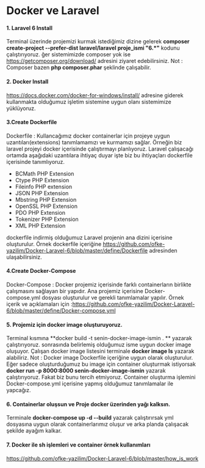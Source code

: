 # Docker ve Laravel

#### 1. Laravel 6 Install
Terminal üzerinde projemizi kurmak istediğimiz dizine gelerek **composer create-project --prefer-dist laravel/laravel proje_ismi "6.*"** kodunu çalıştırıyoruz.
ğer sistemimizde composer yok ise https://getcomposer.org/download/ adresini ziyaret edebilirsiniz. Not : Composer bazen **php composer.phar** şeklinde çalışabilir.

#### 2. Docker Install
https://docs.docker.com/docker-for-windows/install/  adresine giderek kullanmakta olduğumuz işletim sistemine uygun olanı sistemimize yüklüyoruz.

#### 3.Create Dockerfile
Dockerfile :  Kullancağımız docker containerlar için projeye uygun uzantıları(extensions) tanımlamamızı ve kurmamızı sağlar.
Örneğin biz laravel projeyi docker içerisinde çalıştırmayı planlıyoruz.
Laravel çalışacağı ortamda  aşağıdaki uzantılara ihtiyaç duyar işte biz bu ihtiyaçları dockerfile içerisinde tanımlıyoruz.
- BCMath PHP Extension
- Ctype PHP Extension
- Fileinfo PHP extension
- JSON PHP Extension
- Mbstring PHP Extension
- OpenSSL PHP Extension
- PDO PHP Extension
- Tokenizer PHP Extension
- XML PHP Extension

dockerfile indirmiş olduğumuz Laravel projenin ana dizini içerisine oluşturulur.
Örnek dockerfile içeriğine https://github.com/ofke-yazilim/Docker-Laravel-6/blob/master/define/Dockerfile adresinden ulaşabilirsiniz.

#### 4.Create Docker-Compose
Docker-Compose : Docker projemiz içerisinde farklı containerların birlikte çalışmasını sağlayan bir yapıdır.
Ana projemiz içerisine Docker-compose.yml dosyası oluşturulur ve gerekli tanımlamalar yapılır.
Örnek içerik ve açıklamaları için :https://github.com/ofke-yazilim/Docker-Laravel-6/blob/master/define/Docker-compose.yml


#### 5. Projemiz için docker image oluşturuyoruz.
Terminal kısmına **docker build -t senin-docker-image-ismin . ** yazarak çalıştırıyoruz.
sonrasında belirlemiş olduğumuz isme uygun docker image oluşuyor.
Çalışan docker image listesini terminale **docker image ls** yazarak alabiliriz.
Not : Docker image Dockerfile içeriğine uygun olarak oluşturulur.
Eğer sadece oluşturduğumuz bu image için container oluşturmak istiyorsak **docker run -p 8000:8000 senin-docker-image-ismin** yazarak çalıştırıyoruz.
Fakat biz bunu tercih etmiyoruz.
Container oluşturma işlemini Docker-compose.yml içerisine yapmış olduğumuz tanımlamalar ile yapcağız.

#### 6. Containerlar oluşsun ve Proje docker üzerinden yağı kalksın.
Terminale **docker-compose up -d --build**  yazarak çalıştırırsak yml dosyasına uygun olarak containerlarımız oluşur ve arka planda çalışacak şekilde ayağım kalkar.

#### 7. Docker ile sh işlemleri ve container örnek kullanımları
https://github.com/ofke-yazilim/Docker-Laravel-6/blob/master/how_is_work
